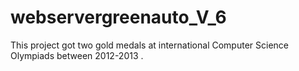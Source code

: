 # webservergreenauto_V_6

This project got two gold medals at international Computer Science Olympiads between 2012-2013 . 
